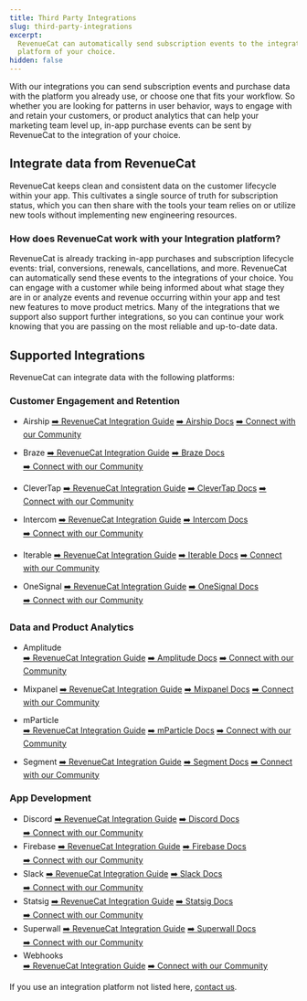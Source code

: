 ```yaml
---
title: Third Party Integrations
slug: third-party-integrations
excerpt:
  RevenueCat can automatically send subscription events to the integration
  platform of your choice.
hidden: false
---
```


With our integrations you can send subscription events and purchase data with the platform you already use, or choose one that fits your workflow. So whether you are looking for patterns in user behavior, ways to engage with and retain your customers, or product analytics that can help your marketing team level up, in-app purchase events can be sent by RevenueCat to the integration of your choice.

## Integrate data from RevenueCat

RevenueCat keeps clean and consistent data on the customer lifecycle within your app. This cultivates a single source of truth for subscription status, which you can then share with the tools your team relies on or utilize new tools without implementing new engineering resources.

### How does RevenueCat work with your Integration platform?

RevenueCat is already tracking in-app purchases and subscription lifecycle events: trial, conversions, renewals, cancellations, and more. RevenueCat can automatically send these events to the integrations of your choice. You can engage with a customer while being informed about what stage they are in or analyze events and revenue occurring within your app and test new features to move product metrics. Many of the integrations that we support also support further integrations, so you can continue your work knowing that you are passing on the most reliable and up-to-date data.

## Supported Integrations

RevenueCat can integrate data with the following platforms:

### Customer Engagement and Retention

- Airship
  [➡️ RevenueCat Integration Guide](/integrations/third-party-integrations/airship)
  [➡️ Airship Docs](https://docs.airship.com/)
  [➡️ Connect with our Community](https://community.revenuecat.com/search/index?q=airship&search_type=tag)

- Braze
  [➡️ RevenueCat Integration Guide](/integrations/third-party-integrations/braze)
  [➡️ Braze Docs](https://www.braze.com/docs)  
   [➡️ Connect with our Community](https://community.revenuecat.com/search/index?q=braze&search_type=tag)
- CleverTap
  [➡️ RevenueCat Integration Guide](/integrations/third-party-integrations/clevertap)
  [➡️ CleverTap Docs](https://developer.clevertap.com/docs)
  [➡️ Connect with our Community](https://community.revenuecat.com/search/index?q=clevertap&search_type=tag)
- Intercom
  [➡️ RevenueCat Integration Guide](/integrations/third-party-integrations/intercom)
  [➡️ Intercom Docs](https://developers.intercom.com/building-apps/docs)  
   [➡️ Connect with our Community](https://community.revenuecat.com/search/index?q=intercom&search_type=tag)

- Iterable
  [➡️ RevenueCat Integration Guide](/integrations/third-party-integrations/iterable)
  [➡️ Iterable Docs](https://support.iterable.com/hc/en-us)
  [➡️ Connect with our Community](https://community.revenuecat.com/search/index?q=iterable&search_type=tag)
- OneSignal
  [➡️ RevenueCat Integration Guide](/integrations/third-party-integrations/onesignal)
  [➡️ OneSignal Docs](https://documentation.onesignal.com/docs)  
   [➡️ Connect with our Community](https://community.revenuecat.com/search/index?q=onesignal&search_type=tag)

### Data and Product Analytics

- Amplitude  
   [➡️ RevenueCat Integration Guide](/integrations/third-party-integrations/amplitude)
  [➡️ Amplitude Docs](https://help.amplitude.com/hc/en-us)
  [➡️ Connect with our Community](https://community.revenuecat.com/search/index?q=amplitude&search_type=tag)

- Mixpanel
  [➡️ RevenueCat Integration Guide](/integrations/third-party-integrations/mixpanel)
  [➡️ Mixpanel Docs](https://developer.mixpanel.com/docs)
  [➡️ Connect with our Community](https://community.revenuecat.com/search/index?q=mixpanel&search_type=tag)
- mParticle  
   [➡️ RevenueCat Integration Guide](/integrations/third-party-integrations/mparticle)
  [➡️ mParticle Docs](https://docs.mparticle.com/)
  [➡️ Connect with our Community](https://community.revenuecat.com/search/index?q=mparticle&search_type=tag)
- Segment
  [➡️ RevenueCat Integration Guide](/integrations/third-party-integrations/segment)
  [➡️ Segment Docs](https://segment.com/docs/?ref=nav)
  [➡️ Connect with our Community](https://community.revenuecat.com/search/index?q=segment&search_type=tag)

### App Development

- Discord
  [➡️ RevenueCat Integration Guide](/integrations/third-party-integrations/discord)
  [➡️ Discord Docs](https://support.discord.com/hc/en-us/articles/228383668-Intro-to-Webhooks)  
  [➡️ Connect with our Community](https://community.revenuecat.com/search/index?q=discord&search_type=tag)
- Firebase
  [➡️ RevenueCat Integration Guide](/integrations/third-party-integrations/firebase-integration)
  [➡️ Firebase Docs](https://firebase.google.com/docs/)  
   [➡️ Connect with our Community](https://community.revenuecat.com/search/index?q=firebase&search_type=tag)
- Slack
  [➡️ RevenueCat Integration Guide](/integrations/third-party-integrations/slack)
  [➡️ Slack Docs](https://slack.com/help/articles/115005265063-Incoming-webhooks-for-Slack)  
   [➡️ Connect with our Community](https://community.revenuecat.com/search/index?q=slack&search_type=tag)
- Statsig
  [➡️ RevenueCat Integration Guide](/integrations/third-party-integrations/statsig)
  [➡️ Statsig Docs](https://docs.statsig.com/)  
   [➡️ Connect with our Community](https://community.revenuecat.com/search/index?q=statsig&search_type=tag)
- Superwall
  [➡️ RevenueCat Integration Guide](/integrations/third-party-integrations/superwall)
  [➡️ Superwall Docs](https://docs.superwall.com/docs)  
   [➡️ Connect with our Community](https://community.revenuecat.com/search/index?q=superwall&search_type=tag)
- Webhooks  
   [➡️ RevenueCat Integration Guide](/integrations/webhooks)
  [➡️ Connect with our Community](https://community.revenuecat.com/search/index?q=webhooks&search_type=tag)

If you use an integration platform not listed here, [contact us](https://www.revenuecat.com/contact).
